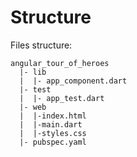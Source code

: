 # Structure

Files structure:
```
angular_tour_of_heroes
  |- lib
  |  |- app_component.dart
  |- test
  |  |- app_test.dart
  |- web
  |  |-index.html
  |  |-main.dart
  |  |-styles.css
  |- pubspec.yaml
```

